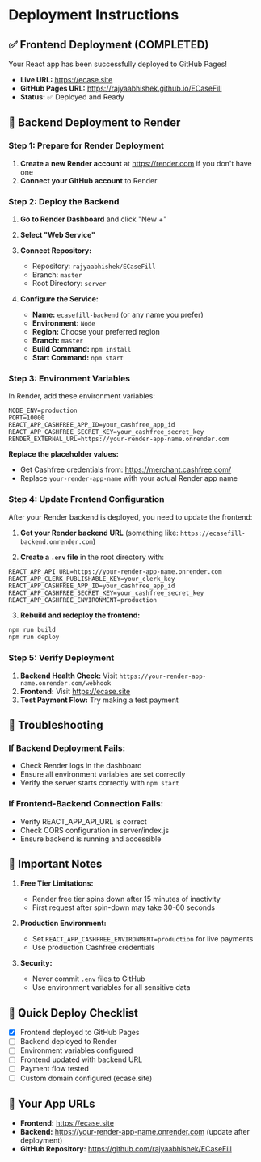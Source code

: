 # Deployment Instructions

## ✅ Frontend Deployment (COMPLETED)
Your React app has been successfully deployed to GitHub Pages!

- **Live URL:** https://ecase.site
- **GitHub Pages URL:** https://rajyaabhishek.github.io/ECaseFill
- **Status:** ✅ Deployed and Ready

## 🚀 Backend Deployment to Render

### Step 1: Prepare for Render Deployment

1. **Create a new Render account** at https://render.com if you don't have one
2. **Connect your GitHub account** to Render

### Step 2: Deploy the Backend

1. **Go to Render Dashboard** and click "New +"
2. **Select "Web Service"**
3. **Connect Repository:**
   - Repository: `rajyaabhishek/ECaseFill`
   - Branch: `master`
   - Root Directory: `server`

4. **Configure the Service:**
   - **Name:** `ecasefill-backend` (or any name you prefer)
   - **Environment:** `Node`
   - **Region:** Choose your preferred region
   - **Branch:** `master`
   - **Build Command:** `npm install`
   - **Start Command:** `npm start`

### Step 3: Environment Variables

In Render, add these environment variables:

```
NODE_ENV=production
PORT=10000
REACT_APP_CASHFREE_APP_ID=your_cashfree_app_id
REACT_APP_CASHFREE_SECRET_KEY=your_cashfree_secret_key
RENDER_EXTERNAL_URL=https://your-render-app-name.onrender.com
```

**Replace the placeholder values:**
- Get Cashfree credentials from: https://merchant.cashfree.com/
- Replace `your-render-app-name` with your actual Render app name

### Step 4: Update Frontend Configuration

After your Render backend is deployed, you need to update the frontend:

1. **Get your Render backend URL** (something like: `https://ecasefill-backend.onrender.com`)

2. **Create a `.env` file** in the root directory with:
```
REACT_APP_API_URL=https://your-render-app-name.onrender.com
REACT_APP_CLERK_PUBLISHABLE_KEY=your_clerk_key
REACT_APP_CASHFREE_APP_ID=your_cashfree_app_id
REACT_APP_CASHFREE_SECRET_KEY=your_cashfree_secret_key
REACT_APP_CASHFREE_ENVIRONMENT=production
```

3. **Rebuild and redeploy the frontend:**
```bash
npm run build
npm run deploy
```

### Step 5: Verify Deployment

1. **Backend Health Check:** Visit `https://your-render-app-name.onrender.com/webhook`
2. **Frontend:** Visit https://ecase.site
3. **Test Payment Flow:** Try making a test payment

## 🔧 Troubleshooting

### If Backend Deployment Fails:
- Check Render logs in the dashboard
- Ensure all environment variables are set correctly
- Verify the server starts correctly with `npm start`

### If Frontend-Backend Connection Fails:
- Verify REACT_APP_API_URL is correct
- Check CORS configuration in server/index.js
- Ensure backend is running and accessible

## 📝 Important Notes

1. **Free Tier Limitations:**
   - Render free tier spins down after 15 minutes of inactivity
   - First request after spin-down may take 30-60 seconds

2. **Production Environment:**
   - Set `REACT_APP_CASHFREE_ENVIRONMENT=production` for live payments
   - Use production Cashfree credentials

3. **Security:**
   - Never commit `.env` files to GitHub
   - Use environment variables for all sensitive data

## 🎯 Quick Deploy Checklist

- [x] Frontend deployed to GitHub Pages
- [ ] Backend deployed to Render
- [ ] Environment variables configured
- [ ] Frontend updated with backend URL
- [ ] Payment flow tested
- [ ] Custom domain configured (ecase.site)

## 🌟 Your App URLs

- **Frontend:** https://ecase.site
- **Backend:** https://your-render-app-name.onrender.com (update after deployment)
- **GitHub Repository:** https://github.com/rajyaabhishek/ECaseFill 